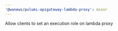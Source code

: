 ```yaml
---
'@wanews/pulumi-apigateway-lambda-proxy': minor
---
```


Allow clients to set an execution role on lambda proxy
